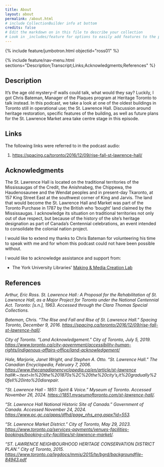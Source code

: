 ```yaml
---
title: About
layout: about
permalink: /about.html
# include CollectionBuilder info at bottom
credits: false
# Edit the markdown on in this file to describe your collection
# Look in _includes/feature for options to easily add features to the page
---
```


{% include feature/jumbotron.html objectid="ross01" %}

{% include feature/nav-menu.html sections="Description;Transcript;Links;Acknowledgments;References" %}

## Description

It’s the age old mystery–if walls could talk, what would they say? Luckily, I got Chris Bateman, Manager of the Plaques program at Heritage Toronto to talk instead. In this podcast, we take a look at one of the oldest buildings in Toronto still in operational use; the St. Lawrence Hall. Discussion around heritage restoration, specific features of the building, as well as future plans for the St. Lawrence Market area take centre stage in this episode.

## Links
The following links were referred to in the podcast audio:

1. https://spacing.ca/toronto/2016/12/09/rise-fall-st-lawrence-hall/
   
## Acknowledgments

The St. Lawrence Hall is located on the traditional territories of the Mississaugas of the Credit, the Anishnabeg, the Chippewa, the Haudenosaunee and the Wendat peoples and in present-day Tkaronto, at 157 King Street East at the southwest corner of King and Jarvis. The land that would become the St. Lawrence Hall and Market was part of the Toronto Purchase in 1787 by the British who ‘bought’ land claimed by the Mississaugas. I acknowledge its situation on traditional territories not only out of due respect, but because of the history of the site’s heritage designation as part of Canada’s Centennial celebrations, an event intended to consolidate the colonial nation project.

I would like to extend my thanks to Chris Bateman for volunteering his time to speak with me and for whom this podcast could not have been possible without.

I would like to acknowledge assistance and support from:

- The York University Libraries' [Making & Media Creation Lab](https://www.library.yorku.ca/ds/)

## References

<I>Arthur, Eric Ross. St. Lawrence Hall : A Proposal for the Rehabilitation of St. Lawrence Hall, as a Major Project for Toronto under the National Centennial Act. Toronto: [s.n.], 1963. Accessed through the Clara Thomas Special Collections.

Bateman, Chris. “The Rise and Fall and Rise of St. Lawrence Hall.” Spacing Toronto, December 9, 2016. https://spacing.ca/toronto/2016/12/09/rise-fall-st-lawrence-hall/.

City of Toronto. “Land Acknowledgement.” City of Toronto, July 5, 2019. https://www.toronto.ca/city-government/accessibility-human-rights/indigenous-affairs-office/land-acknowledgement/

Hale, Marjorie, Janet Wright, and Stephen  A. Otto. “St. Lawrence Hall.” The Canadian Encyclopedia, February 7, 2006. https://www.thecanadianencyclopedia.ca/en/article/st-lawrence hall#:~:text=In%20the%201870s%2C%20the%20city’s,it%20gradually%20fell%20into%20disrepair.

“St. Lawrence Hall - 1851: Spirit & Voice.” Myseum of Toronto. Accessed November 26, 2024. https://1851.myseumoftoronto.com/st-lawrence-hall/. 

“St. Lawrence Hall National Historic Site of Canada.” Government of Canada. Accessed November 24, 2024. https://www.pc.gc.ca/apps/dfhd/page_nhs_eng.aspx?id=553. 

“St. Lawrence Market District.” City of Toronto, May 29, 2023. https://www.toronto.ca/services-payments/venues-facilities-bookings/booking-city-facilities/st-lawrence-market/. 

“ST. LAWRENCE NEIGHBOURHOOD HERITAGE CONSERVATION DISTRICT PLAN.” City of Toronto, 2015. https://www.toronto.ca/legdocs/mmis/2015/te/bgrd/backgroundfile-84943.pdf 
